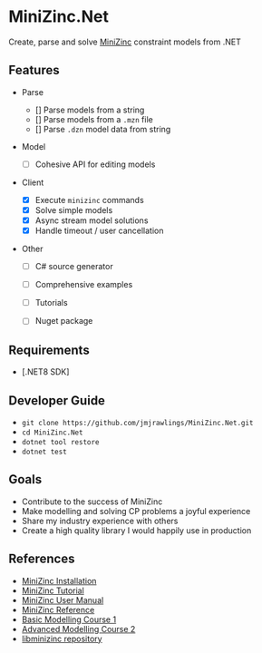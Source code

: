 # MiniZinc.Net

Create, parse and solve [MiniZinc](https://www.minizinc.org/) constraint models from .NET

## Features

- Parse
  - [] Parse models from a string
  - [] Parse models from a `.mzn` file
  - [] Parse `.dzn` model data from string

- Model
  - [ ] Cohesive API for editing models

- Client
  - [x] Execute `minizinc` commands
  - [x] Solve simple models
  - [x] Async stream model solutions
  - [x] Handle timeout / user cancellation

- Other
  - [ ] C# source generator
  - [ ] Comprehensive examples
  - [ ] Tutorials
  - [ ] Nuget package


## Requirements
- [.NET8 SDK]


## Developer Guide
- `git clone https://github.com/jmjrawlings/MiniZinc.Net.git`
- `cd MiniZinc.Net`
- `dotnet tool restore`
- `dotnet test`


## Goals
- Contribute to the success of MiniZinc 
- Make modelling and solving CP problems a joyful experience
- Share my industry experience with others 
- Create a high quality library I would happily use in production


## References
- [MiniZinc Installation](https://www.minizinc.org/doc-2.7.4/en/installation.html)
- [MiniZinc Tutorial](https://www.minizinc.org/doc-2.7.4/en/part_2_tutorial.html)
- [MiniZinc User Manual](https://www.minizinc.org/doc-2.7.4/en/part_3_user_manual.html)
- [MiniZinc Reference](https://www.minizinc.org/doc-2.7.4/en/part_4_reference.html)
- [Basic Modelling Course 1](https://www.coursera.org/learn/basic-modeling)
- [Advanced Modelling Course 2](https://www.coursera.org/learn/advanced-modeling)
- [libminizinc repository](https://github.com/MiniZinc/libminizinc)
